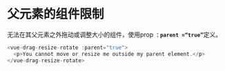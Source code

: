 # 父元素的组件限制

无法在其父元素之外拖动或调整大小的组件，使用prop <b>`：parent =“true”`</b>定义。

~~~js
<vue-drag-resize-rotate :parent="true">
  <p>You cannot move or resize me outside my parent element.</p>
</vue-drag-resize-rotate>
~~~

